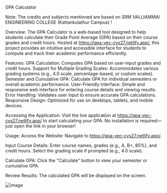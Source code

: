 GPA Calculator 

Note:
  The credits and subjects mentioned are based on SRM VALLIAMMAI ENGINEERING COLLEGE (Kattankulathur Campus) !
  
Overview:
  The GPA Calculator is a web-based tool designed to help students calculate their Grade Point Average (GPA) based on their course grades and credit hours. Hosted at https://gpa-vec-cys27.netlify.app/, this project provides an intuitive and accessible interface for students to compute and track their academic performance efficiently.

Features:
GPA Calculation: Computes GPA based on user-input grades and credit hours.
Support for Multiple Grading Scales: Accommodates various grading systems (e.g., 4.0 scale, percentage-based, or custom scales).
Semester and Cumulative GPA: Calculate GPA for individual semesters or overall academic performance.
User-Friendly Interface: Simple and responsive web interface for entering course details and viewing results.
Error Handling: Validates user input to ensure accurate GPA calculations.
Responsive Design: Optimized for use on desktops, tablets, and mobile devices.


Accessing the Application:
  Visit the live application at https://gpa-vec-cys27.netlify.app/ to start calculating your GPA. No installation is required—just open the link in your browser!


Usage:
Access the Website:
  Navigate to https://gpa-vec-cys27.netlify.app/.

Input Course Details:
  Enter course names, grades (e.g., A, B+, 85%), and credit hours. Select the grading scale if prompted (e.g., 4.0 scale).

Calculate GPA:
  Click the "Calculate" button to view your semester or cumulative GPA.

Review Results:
  The calculated GPA will be displayed on the screen.

![image](https://github.com/user-attachments/assets/02505b96-fb99-47fd-b5f4-bdd544196a50)

